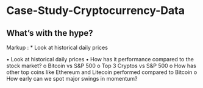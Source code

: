 # Case-Study-Cryptocurrency-Data

## What’s with the hype?

Markup : * Look at historical daily prices

•	Look at historical daily prices
•	How has it performance compared to the stock market?
  o	Bitcoin vs S&P 500
  o	Top 3 Cryptos vs S&P 500
  o	How has other top coins like Ethereum and Litecoin performed compared to Bitcoin
  o	How early can we spot major swings in momentum?
